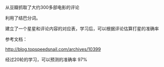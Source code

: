 
从豆瓣抓取了大约300多部电影的评论

利用了结巴分词。

建立了一个星星和评论内容的对应表，学习后，可以根据评论估算打星的准确率

参考文档：

http://blog.topspeedsnail.com/archives/10399

经过20轮的学习，可以预测的准确率 97%
